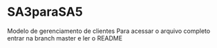 # SA3paraSA5
Modelo de gerenciamento de clientes
Para acessar o arquivo completo entrar na branch master e ler o README
